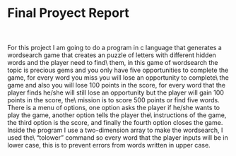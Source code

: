 # Final Proyect Report
\
\
For this project I am going to do a program in c language that generates a wordsearch game that creates an puzzle of letters with different hidden words and the player need to find\ them, in this game of wordsearch the topic is precious gems and you only have five opportunities to complete the game, for every word you miss you will lose an opportunity to complete\ the game and also you will lose 100 points in the score, for every word that the player finds he/she will still lose an opportunity but the player will gain 100 points in the score, the\ mission is to score 500 points or find five words. There is a menu of options, one option asks the player if he/she wants to play the game, another option tells the player the\ instructions of the game, the third option is the score, and finally the fourth option closes the game. Inside the program I use a two-dimension array to make the wordsearch, I used the\ “tolower” command so every word that the player inputs will be in lower case, this is to prevent errors from words written in upper case.
